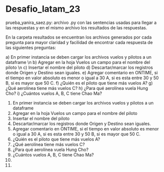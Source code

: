 # Desafio_latam_23

prueba_yanira_saez.py: archivo .py con las sentencias usadas para llegar a las respuestas y en el mismo archivo los resultados de las respuestas.

En la carpeta resultados se encuentran los archivos generados por cada pregunta para mayor claridad y facilidad de encontrar cada respuesta de las siguientes preguntas:

a)	En primer instancia se deben cargar los archivos vuelos y pilotos a un dataframe \n
b)	Agregar en la hoja Vuelos un campo para el nombre del piloto \n 
c)	Insertar el nombre del piloto
d)	Descartar/marcar los registros donde Origen y Destino sean iguales.
e)	Agregar comentario en ONTIME, si el tiempo en valor absoluto es menor o igual a 30 A, si es esta entre 30 y 50 B, si es mayor que 50 C.
f)	¿Quién es el piloto que tiene más vuelos A?
g)	¿Qué aerolínea tiene más vuelos C?
h)	¿Para qué aerolínea vuela Hung Cho?
i)	¿Cuántos vuelos A, B, C tiene Chao Ma?


<ol>
<li>En primer instancia se deben cargar los archivos vuelos y pilotos a un dataframe</li>
<li>Agregar en la hoja Vuelos un campo para el nombre del piloto</li>
<li>Insertar el nombre del piloto</li>
<li>Descartar/marcar los registros donde Origen y Destino sean iguales. </li>
<li>Agregar comentario en ONTIME, si el tiempo en valor absoluto es menor o igual a 30 A, si es esta entre 30 y 50 B, si es mayor que 50 C. </li>
<li>¿Quién es el piloto que tiene más vuelos A? </li>
<li>¿Qué aerolínea tiene más vuelos C? </li>
<li>¿Para qué aerolínea vuela Hung Cho? </li>
<li>¿Cuántos vuelos A, B, C tiene Chao Ma? </li>
<li> </li>
<li> </li>
  
</ol>
